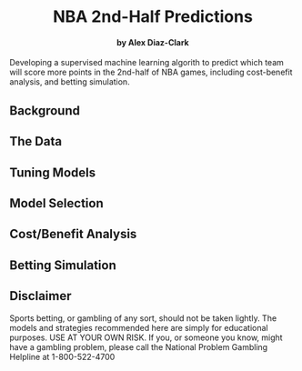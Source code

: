 # <div align="center">NBA 2nd-Half Predictions</div>
#### <div align="center">by Alex Diaz-Clark</div>
Developing a supervised machine learning algorith to predict which team will score more points in the 2nd-half of NBA games, including cost-benefit analysis, and betting simulation.

## Background

## The Data

## Tuning Models

## Model Selection

## Cost/Benefit Analysis

## Betting Simulation

## Disclaimer
Sports betting, or gambling of any sort, should not be taken lightly. The models and strategies recommended here are simply for educational purposes. USE AT YOUR OWN RISK. If you, or someone you know, might have a gambling problem, please call the National Problem Gambling Helpline at 1-800-522-4700
